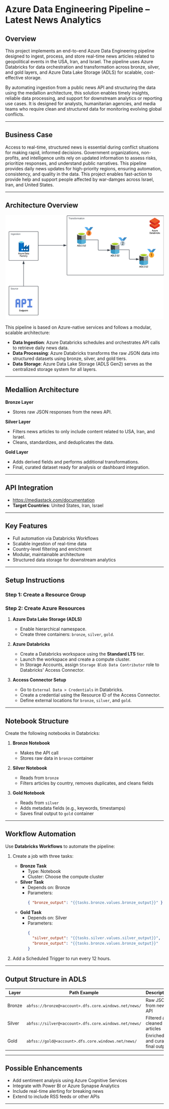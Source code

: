 # Azure Data Engineering Pipeline – Latest News Analytics

## Overview

This project implements an end-to-end Azure Data Engineering pipeline designed to ingest, process, and store real-time news articles related to geopolitical events in the USA, Iran, and Israel. The pipeline uses Azure Databricks for data orchestration and transformation across bronze, silver, and gold layers, and Azure Data Lake Storage (ADLS) for scalable, cost-effective storage.

By automating ingestion from a public news API and structuring the data using the medallion architecture, this solution enables timely insights, reliable data processing, and support for downstream analytics or reporting use cases. It is designed for analysts, humanitarian agencies, and media teams who require clean and structured data for monitoring evolving global conflicts.

---

## Business Case

Access to real-time, structured news is essential during conflict situations for making rapid, informed decisions. Government organizations, non-profits, and intelligence units rely on updated information to assess risks, prioritize responses, and understand public narratives. This pipeline provides daily news updates for high-priority regions, ensuring automation, consistency, and quality in the data. This project enables fast-action to provide help and support people affected by war-damges across Israel, Iran, and United States.

---

## Architecture Overview
![Logo](screenshots/1.png)

This pipeline is based on Azure-native services and follows a modular, scalable architecture:

- **Data Ingestion**: Azure Databricks schedules and orchestrates API calls to retrieve daily news data.
- **Data Processing**: Azure Databricks transforms the raw JSON data into structured datasets using bronze, silver, and gold tiers.
- **Data Storage**: Azure Data Lake Storage (ADLS Gen2) serves as the centralized storage system for all layers.

---

## Medallion Architecture

**Bronze Layer**
- Stores raw JSON responses from the news API.
  
**Silver Layer**
- Filters news articles to only include content related to USA, Iran, and Israel.
- Cleans, standardizes, and deduplicates the data.

**Gold Layer**
- Adds derived fields and performs additional transformations.
- Final, curated dataset ready for analysis or dashboard integration.

---

## API Integration

- https://mediastack.com/documentation
- **Target Countries**: United States, Iran, Israel

---

## Key Features

- Full automation via Databricks Workflows
- Scalable ingestion of real-time data
- Country-level filtering and enrichment
- Modular, maintainable architecture
- Structured data storage for downstream analytics

---

## Setup Instructions

### Step 1: Create a Resource Group
### Step 2: Create Azure Resources

1. **Azure Data Lake Storage (ADLS)**
   - Enable hierarchical namespace.
   - Create three containers: `bronze`, `silver`, `gold`.

2. **Azure Databricks**
   - Create a Databricks workspace using the **Standard LTS** tier.
   - Launch the workspace and create a compute cluster.
   - In Storage Accounts, assign `Storage Blob Data Contributor` role to Databricks' Access Connector.

3. **Access Connector Setup**
   - Go to `External Data > Credentials` in Databricks.
   - Create a credential using the Resource ID of the Access Connector.
   - Define external locations for `bronze`, `silver`, and `gold`.

---

## Notebook Structure

Create the following notebooks in Databricks:

1. **Bronze Notebook**
   - Makes the API call
   - Stores raw data in `bronze` container

2. **Silver Notebook**
   - Reads from `bronze`
   - Filters articles by country, removes duplicates, and cleans fields

3. **Gold Notebook**
   - Reads from `silver`
   - Adds metadata fields (e.g., keywords, timestamps)
   - Saves final output to `gold` container

---

## Workflow Automation

Use **Databricks Workflows** to automate the pipeline:

1. Create a job with three tasks:
   - **Bronze Task**
     - Type: Notebook
     - Cluster: Choose the compute cluster
   - **Silver Task**
     - Depends on: Bronze
     - Parameters:
       ```json
       { "bronze_output": "{{tasks.bronze.values.bronze_output}}" }
       ```
   - **Gold Task**
     - Depends on: Silver
     - Parameters:
       ```json
       {
         "silver_output": "{{tasks.silver.values.silver_output}}",
         "bronze_output": "{{tasks.bronze.values.bronze_output}}"
       }
       ```

2. Add a Scheduled Trigger to run every 12 hours.

---

## Output Structure in ADLS

| Layer   | Path Example                                | Description                        |
|---------|---------------------------------------------|------------------------------------|
| Bronze  | `abfss://bronze@<account>.dfs.core.windows.net/news/` | Raw JSON from news API             |
| Silver  | `abfss://silver@<account>.dfs.core.windows.net/news/` | Filtered and cleaned articles      |
| Gold    | `abfss://gold@<account>.dfs.core.windows.net/news/`   | Enriched and curated final output  |


---

## Possible Enhancements

- Add sentiment analysis using Azure Cognitive Services
- Integrate with Power BI or Azure Synapse Analytics
- Include real-time alerting for breaking news
- Extend to include RSS feeds or other APIs



---



